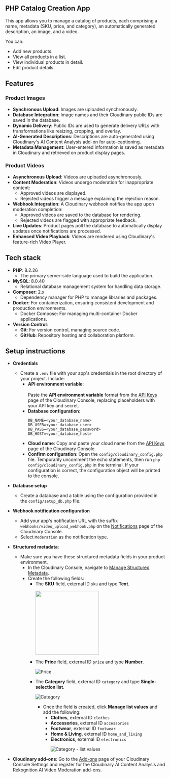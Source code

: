 ## PHP Catalog Creation App

This app allows you to manage a catalog of products, each comprising a name, metadata (SKU, price, and category), an automatically generated description, an image, and a video.

You can:

* Add new products.
* View all products in a list.
* View individual products in detail.
* Edit product details.

## Features

### Product Images

* **Synchronous Upload**: Images are uploaded synchronously.
* **Database Integration**: Image names and their Cloudinary public IDs are saved in the database.
* **Dynamic Delivery**: Public IDs are used to generate delivery URLs with transformations like resizing, cropping, and overlay.
* **AI-Generated Descriptions**: Descriptions are auto-generated using Cloudinary's AI Content Analysis add-on for auto-captioning.
* **Metadata Management**: User-entered information is saved as metadata in Cloudinary and retrieved on product display pages.


### Product Videos

* **Asynchronous Upload**: Videos are uploaded asynchronously.
* **Content Moderation**: Videos undergo moderation for inappropriate content:
    * Approved videos are displayed.
    * Rejected videos trigger a message explaining the rejection reason.
* **Webhook Integration**: A Cloudinary webhook notifies the app upon moderation completion:
    * Approved videos are saved to the database for rendering.
    * Rejected videos are flagged with appropriate feedback.
* **Live Updates**: Product pages poll the database to automatically display updates once notifications are processed.
* **Enhanced Video Playback**: Videos are rendered using Cloudinary's feature-rich Video Player.

## Tech stack

- **PHP**: 8.2.26
  - The primary server-side language used to build the application.
- **MySQL**: 8.0.40
  - Relational database management system for handling data storage.
- **Composer**: 2.x
  - Dependency manager for PHP to manage libraries and packages.
- **Docker**: For containerization, ensuring consistent development and production environments.
  - Docker Compose: For managing multi-container Docker applications.
- **Version Control**:
  - **Git**: For version control, managing source code.
  - **GitHub**: Repository hosting and collaboration platform.

## Setup instructions

* **Credentials**
  * Create a `.env` file with your app's credentials in the root directory of your project. Include:
    * **API environment variable**:<br/><br>Paste the **API environment variable** format from the [API Keys](https://console.cloudinary.com/settings/api-keys) page of the Cloudinary Console, replacing placeholders with your API key and secret.
    * **Database configuration**:
        ```
        DB_NAME=<your_database_name>
        DB_USER=<your_database_user>
        DB_PASS=<your_database_password>
        DB_HOST=<your_database_host>
        ```
    * **Cloud name**: Copy and paste your cloud name from the [API Keys](https://console.cloudinary.com/settings/api-keys) page of the Cloudinary Console.
    * **Confirm configuration**: Open the `config/cloudinary_config.php` file. Temporarily uncomment the echo statements, then run `php config/cloudinary_config.php` in the terminal. If your configuration is correct, the configuration object will be printed to the console.

* **Database setup**
  * Create a database and a table using the configuration provided in the `config/setup_db.php` file.
* **Webhook notification configuration**
  * Add your app's notification URL with the suffix `webhooks/video_upload_webhook.php` on the [Notifications](https://console.cloudinary.com/settings/webhooks) page of the Cloudinary Console.
  * Select `Moderation` as the notification type. 

* **Structured metadata**:
  * Make sure you have these structured metadata fields in your product environment.
    * In the Cloudinary Console, navigate to [Manage Structured Metadata](https://console.cloudinary.com/console/media_library/metadata_fields).
    * Create the following fields:
      * The **SKU** field, external ID `sku` and type **Text**.<p><img src="https://cloudinary-res.cloudinary.com/image/upload/f_auto/q_auto/bo_1px_solid_grey/v1733762662/docs/php_app_sku.png" width=200>
      * The **Price** field, external ID `price` and type **Number**.<p>![Price](https://cloudinary-res.cloudinary.com/image/upload/f_auto/q_auto/bo_1px_solid_grey/v1733762789/docs/php_app_category.png)</p>
      * The **Category** field, external ID `category` and type **Single-selection list**.<p>![Category](https://cloudinary-res.cloudinary.com/image/upload/f_auto/q_auto/bo_1px_solid_grey/v1733762789/docs/php_app_category.png)</p>
        * Once the field is created, click **Manage list values** and add the following:
          * **Clothes**, external ID `clothes`
          * **Accessories**, external ID `accessories`
          * **Footwear**, external ID `footwear`
          * **Home & Living**, external ID `home_and_living`
          * **Electronics**, external ID `electronics`<p> ![Category - list values](https://cloudinary-res.cloudinary.com/image/upload/f_auto/q_auto/bo_1px_solid_grey/v1733762804/docs/php_app_category_list_values.png)</p>


* **Cloudinary add-ons**: Go to the [Add-ons](https://console.cloudinary.com/settings/addons) page of your Cloudinary Console Settings and register for the Cloudinary AI Content Analysis and Rekognition AI Video Moderation add-ons.
